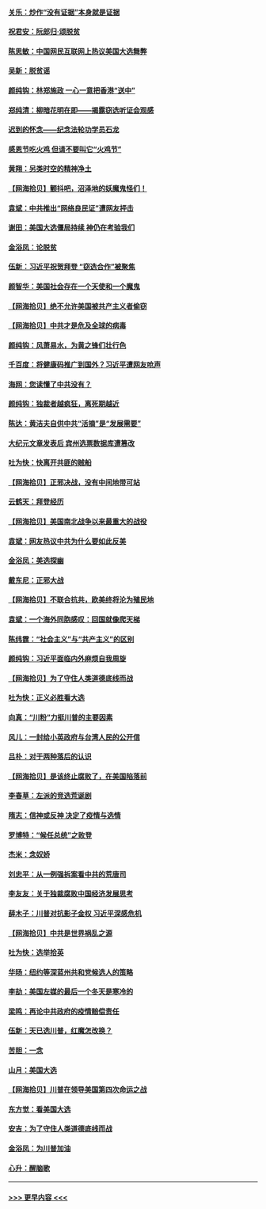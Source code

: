 #### [关乐：炒作“没有证据”本身就是证据](../pages/nsc993/n12583146.md?t=11300851) 
#### [祝君安：阮郎归‧颂脱贫](../pages/nsc993/n12583119.md?t=11300851) 
#### [陈思敏：中国网民互联网上热议美国大选舞弊](../pages/nsc993/n12582845.md?t=11300851) 
#### [吴新：脱贫谣](../pages/nsc993/n12580839.md?t=11300851) 
#### [颜纯钩：林郑施政 一心一意把香港“送中”](../pages/nsc993/n12580805.md?t=11300851) 
#### [郑纯清：柳暗花明在即——揭露窃选听证会观感](../pages/nsc993/n12580795.md?t=11300851) 
#### [迟到的怀念——纪念法轮功学员石龙](../pages/nsc993/n12580245.md?t=11300851) 
#### [感恩节吃火鸡  但请不要叫它“火鸡节”](../pages/nsc993/n12580252.md?t=11300851) 
#### [黄翔：另类时空的精神净土](../pages/nsc993/n12578638.md?t=11300851) 
#### [【网海拾贝】颤抖吧，沼泽地的妖魔鬼怪们！](../pages/nsc993/n12578552.md?t=11300851) 
#### [袁斌：中共推出“网络良民证”遭网友抨击](../pages/nsc993/n12578511.md?t=11300851) 
#### [谢田：美国大选僵局持续 神仍在考验我们](../pages/nsc993/n12577432.md?t=11300851) 
#### [金浴凤：论脱贫](../pages/nsc993/n12576386.md?t=11300851) 
#### [伍新：习近平祝贺拜登 “窃选合作”被聚焦](../pages/nsc993/n12576358.md?t=11300851) 
#### [颜智华：美国社会存在一个天使和一个魔鬼](../pages/nsc993/n12574299.md?t=11300851) 
#### [【网海拾贝】绝不允许美国被共产主义者偷窃](../pages/nsc993/n12573396.md?t=11300851) 
#### [【网海拾贝】中共才是危及全球的病毒](../pages/nsc993/n12571204.md?t=11300851) 
#### [颜纯钩：风萧易水，为黄之锋们壮行色](../pages/nsc993/n12571487.md?t=11300851) 
#### [千百度：将健康码推广到国外？习近平遭网友呛声](../pages/nsc993/n12570808.md?t=11300851) 
#### [海网：您读懂了中共没有？](../pages/nsc993/n12570487.md?t=11300851) 
#### [颜纯钩：独裁者越疯狂，离死期越近](../pages/nsc993/n12569055.md?t=11300851) 
#### [陈达：黄洁夫自供中共“活摘”是“发展需要”](../pages/nsc993/n12568541.md?t=11300851) 
#### [大纪元文章发表后 宾州选票数据库遭篡改](../pages/nsc993/n12568105.md?t=11300851) 
#### [吐为快：快离开共匪的贼船](../pages/nsc993/n12568462.md?t=11300851) 
#### [【网海拾贝】正邪决战，没有中间地带可站](../pages/nsc993/n12568439.md?t=11300851) 
#### [云鹤天：拜登经历](../pages/nsc993/n12567294.md?t=11300851) 
#### [【网海拾贝】美国南北战争以来最重大的战役](../pages/nsc993/n12567247.md?t=11300851) 
#### [袁斌：网友热议中共为什么要如此反美](../pages/nsc993/n12567162.md?t=11300851) 
#### [金浴凤：美选探幽](../pages/nsc993/n12567147.md?t=11300851) 
#### [戴东尼：正邪大战](../pages/nsc993/n12567033.md?t=11300851) 
#### [【网海拾贝】不联合抗共，欧美终将沦为殖民地](../pages/nsc993/n12565068.md?t=11300851) 
#### [袁斌：一个海外同胞感叹：回国就像爬天梯](../pages/nsc993/n12564986.md?t=11300851) 
#### [陈纬霆：“社会主义”与“共产主义”的区别](../pages/nsc993/n12562417.md?t=11300851) 
#### [颜纯钩：习近平面临内外麻烦自我周旋](../pages/nsc993/n12563356.md?t=11300851) 
#### [【网海拾贝】为了守住人类道德底线而战](../pages/nsc993/n12562542.md?t=11300851) 
#### [吐为快：正义必胜看大选](../pages/nsc993/n12561967.md?t=11300851) 
#### [向真：“川粉”力挺川普的主要因素](../pages/nsc993/n12560774.md?t=11300851) 
#### [风儿：一封给小英政府与台湾人民的公开信](../pages/nsc993/n12560581.md?t=11300851) 
#### [吕朴：对于两种落后的认识](../pages/nsc993/n12560492.md?t=11300851) 
#### [【网海拾贝】是该终止腐败了，在美国陷落前](../pages/nsc993/n12559936.md?t=11300851) 
#### [李春草：左派的竞选荒诞剧](../pages/nsc993/n12558380.md?t=11300851) 
#### [隋志：信神或反神 决定了疫情与选情](../pages/nsc993/n12558255.md?t=11300851) 
#### [罗博特：“候任总统”之败登](../pages/nsc993/n12558189.md?t=11300851) 
#### [杰米：念奴娇](../pages/nsc993/n12558174.md?t=11300851) 
#### [刘忠平：从一例强拆案看中共的荒唐司](../pages/nsc993/n12558036.md?t=11300851) 
#### [李友友：关于独裁腐败中国经济发展思考](../pages/nsc993/n12558004.md?t=11300851) 
#### [薛木子：川普对抗影子金权 习近平深感危机](../pages/nsc993/n12557342.md?t=11300851) 
#### [【网海拾贝】中共是世界祸乱之源](../pages/nsc993/n12555353.md?t=11300851) 
#### [吐为快：选举拾英](../pages/nsc993/n12555041.md?t=11300851) 
#### [华旸：纽约等深蓝州共和党候选人的策略](../pages/nsc993/n12554309.md?t=11300851) 
#### [李劼：美国左媒的最后一个冬天是寒冷的](../pages/nsc993/n12552947.md?t=11300851) 
#### [梁鸣：再论中共政府的疫情赔偿责任](../pages/nsc993/n12553012.md?t=11300851) 
#### [伍新：天已选川普，红魔怎改换？](../pages/nsc993/n12552970.md?t=11300851) 
#### [苦胆：一念](../pages/nsc993/n12552957.md?t=11300851) 
#### [山月：美国大选](../pages/nsc993/n12552446.md?t=11300851) 
#### [【网海拾贝】川普在领导美国第四次命运之战](../pages/nsc993/n12551973.md?t=11300851) 
#### [东方觉：看美国大选](../pages/nsc993/n12551647.md?t=11300851) 
#### [安吉：为了守住人类道德底线而战](../pages/nsc993/n12551111.md?t=11300851) 
#### [金浴凤：为川普加油](../pages/nsc993/n12551085.md?t=11300851) 
#### [心升：醒脑歌](../pages/nsc993/n12550984.md?t=11300851) 

----
#### [ >>> 更早内容 <<< ](../indexes/nsc993-earlier.md)
